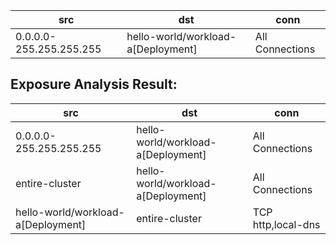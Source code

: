| src | dst | conn |
|-----|-----|------|
| 0.0.0.0-255.255.255.255 | hello-world/workload-a[Deployment] | All Connections |
## Exposure Analysis Result:
| src | dst | conn |
|-----|-----|------|
| 0.0.0.0-255.255.255.255 | hello-world/workload-a[Deployment] | All Connections |
| entire-cluster | hello-world/workload-a[Deployment] | All Connections |
| hello-world/workload-a[Deployment] | entire-cluster | TCP http,local-dns |